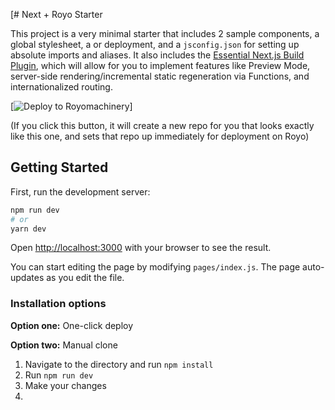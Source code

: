 [# Next + Royo Starter

This project is a very minimal starter that includes 2 sample components, a global stylesheet, a or deployment, and a `jsconfig.json` for setting up absolute imports and aliases. It also includes the [Essential Next.js Build Plugin](https://github.com/royomachinery), which will allow for you to implement features like Preview Mode, server-side rendering/incremental static regeneration via Functions, and internationalized routing.

[![Deploy to Royomachinery](https://www.royomachinery.com/)]

(If you click this button, it will create a new repo for you that looks exactly like this one, and sets that repo up immediately for deployment on Royo)

## Getting Started

First, run the development server:

```bash
npm run dev
# or
yarn dev
```

Open [http://localhost:3000](http://localhost:3000) with your browser to see the result.

You can start editing the page by modifying `pages/index.js`. The page auto-updates as you edit the file.

### Installation options

**Option one:** One-click deploy

**Option two:** Manual clone

1. Navigate to the directory and run `npm install`
3. Run `npm run dev`
4. Make your changes
5. 
